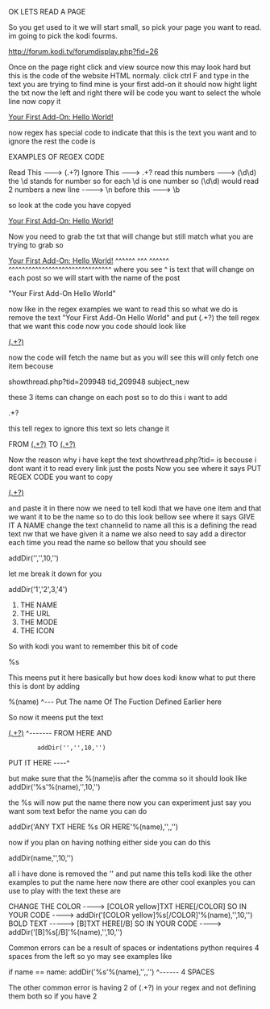 OK LETS READ A PAGE

So you get used to it we will start small, so pick your page you want to read. im going to pick the kodi fourms.

http://forum.kodi.tv/forumdisplay.php?fid=26 

Once on the page right click and view source now this may look hard but this is the code of the website HTML normaly.
click ctrl F and type in the text you are trying to find mine is your first add-on it should now hight light the txt
now the left and right there will be code you want to select the whole line now copy it 

<a href="showthread.php?tid=209948" class=" subject_new" id="tid_209948">Your First Add-On: Hello World!</a></strong> 

now regex has special code to indicate that this is the text you want and to ignore the rest the code is 

EXAMPLES OF REGEX CODE

Read This  --->   (.+?)
Ignore This --->  .+?
read this numbers ---> (\d\d) the \d stands for number so for each \d is one number so (\d\d) would read 2 numbers
a new line ----> \n
before this ---> \b

so look at the code you have copyed

<a href="showthread.php?tid=209948" class=" subject_new" id="tid_209948">Your First Add-On: Hello World!</a></strong>

Now you need to grab the txt that will change but still match what you are trying to grab so

<a href="showthread.php?tid=209948" class=" subject_new" id="tid_209948">Your First Add-On: Hello World!</a></strong>
                            ^^^^^^                  ^^^          ^^^^^^  ^^^^^^^^^^^^^^^^^^^^^^^^^^^^^^^
  where you see ^ is text that will change on each post so we will start with the name of the post 
  
  "Your First Add-On Hello World"
  
  now like in the regex examples we want to read this so what we do is remove the text "Your First Add-On Hello World"
  and put (.+?) the tell regex that we want this code now you code should look like
  
  <a href="showthread.php?tid=209948" class=" subject_new" id="tid_209948">(.+?)</a></strong>
  
  now the code will fetch the name but as you will see this will only fetch one item becouse 
  
  showthread.php?tid=209948      tid_209948       subject_new
  
  these 3 items can change on each post so to do this i want to add
  
  .+?
  
  this tell regex to ignore this text so lets change it 
    
  FROM  <a href="showthread.php?tid=209948" class=" subject_new" id="tid_209948">(.+?)</a></strong>
  TO    <a href="showthread.php?tid=.+?" class=".+?" id="tid_.+?">(.+?)</a></strong>
  
  Now the reason why i have kept the text showthread.php?tid= is becouse i dont want it to read every link just the posts
  Now you see where it says PUT REGEX CODE you want to copy
  
  <a href="showthread.php?tid=.+?" class=".+?" id="tid_.+?">(.+?)</a></strong>
  
  and paste it in there now we need to tell kodi that we have one item and that we want it to be the name so to do this
  look bellow see where it says GIVE IT A NAME change the text channelid to name all this is a defining the read text nw that   we have given it a name we also need to say add a director each time you read the name so bellow that you should see
  
  addDir('','',10,'')
  
  let me break it down for you 
  
addDir('1','2',3,'4')

1. THE NAME 
2. THE URL
3. THE MODE
4. THE ICON

So with kodi you want to remember this bit of code

%s

This meens put it here basically but how does kodi know what to put there this is dont by adding 

%(name)
  ^--- Put The name Of The Fuction Defined Earlier here    

So now it meens put the text 

<a href="showthread.php?tid=.+?" class=".+?" id="tid_.+?">(.+?)</a></strong>
                                                            ^------- FROM HERE
AND

            addDir('','',10,'')
   PUT IT HERE ----^

but make sure that the %(name)is after the comma so it should look like 
addDir('%s'%(name),'',10,'')

the %s will now put the name there now you can experiment just say you want som text befor the name you can do

addDir('ANY TXT HERE %s OR HERE'%(name),'',,'')

now if you plan on having nothing either side you can do this

addDir(name,'',10,'')

all i have done is removed the '' and put name this tells kodi like the other examples to put the name here now there are
other cool exanples you can use to play with the text these are

CHANGE THE COLOR ----> [COLOR yellow]TXT HERE[/COLOR] SO IN YOUR CODE ----> addDir('[COLOR yellow]%s[/COLOR]'%(name),'',10,'')
BOLD TEXT -----> [B]TXT HERE[/B]   SO IN YOUR CODE ----> addDir('[B]%s[/B]'%(name),'',10,'')

Common errors can be a result of spaces or indentations python requires 4 spaces from the left so yo may see examples like

if name == name:
    addDir('%s'%(name),'',,'')
^------ 4 SPACES

The other common error is having 2 of (.+?) in your regex and not defining them both so if you have 2 


